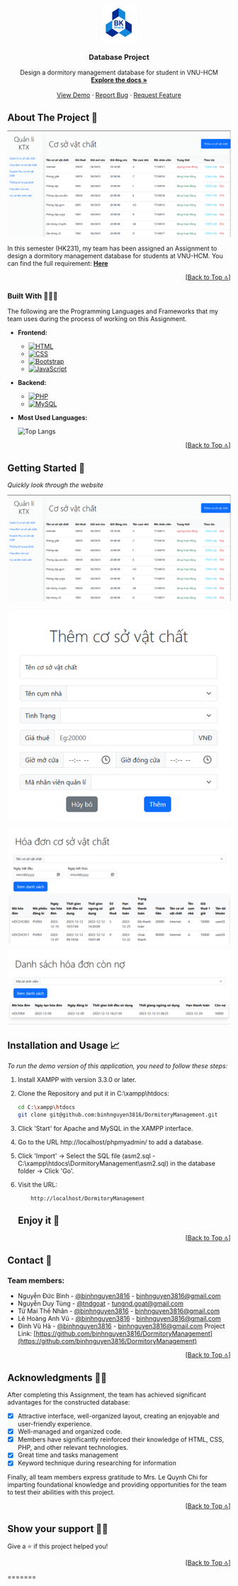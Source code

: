<a name="readme-top"></a>

<!-- HCMUT LOGO -->
<div align="center">
  <a href="https://github.com/LekiizRaii/HCMUT-SSPS_L01_Group8">
    <img src="Demo_images/logo_hcmut.png" alt="Logo" width="80" height="80">
  </a>

  <h3 align="center">Database Project</h3>

  <p align="center">
    Design a dormitory management database for student in VNU-HCM
    <br />
    <a href="https://drive.google.com/file/d/1fQzmcFxvDxEK1eajP___lz2qYBNqP-Wc/view?usp=sharing"><strong>Explore the docs »</strong></a>
    <br />
    <br />
    <a href="#getting-started-🚀">View Demo</a>
    ·
    <a href="https://github.com/binhnguyen3816/DormitoryManagement/issues">Report Bug</a>
    ·
    <a href="https://github.com/binhnguyen3816/DormitoryManagement/issues">Request Feature</a>
  </p>
</div>



<!-- ABOUT THE PROJECT -->
## About The Project 🔎

![Main page](/Demo_images/1.png) 

In this semester (HK231), my team has been assigned an Assignment to design a dormitory management database for students at VNU-HCM. You can find the full requirement: <a href="https://drive.google.com/file/d/1xSWaqMsUcUIZqURM1UI6GEfWlwwmbDP_/view?usp=sharing"><strong> Here</strong></a>



<p align="right">[<a href="#readme-top">Back to Top 🔝</a>]</p>



### Built With 👨🏻‍💻

The following are the Programming Languages and Frameworks that my team uses during the process of working on this Assignment.

* **Frontend:**
  * [![HTML][html.logo]][HTML-url]
  * [![CSS][css.logo]][CSS-url]
  * [![Bootstrap][Bootstrap.com]][Bootstrap-url]
  * [![JavaScript][js.logo]][JavaScript-url]

* **Backend:**
  * [![PHP][php.logo]][PHP-url]
  * [![MySQL][mysql.logo]][MySQL-url]

* **Most Used Languages:**

    ![Top Langs](https://github-readme-stats.vercel.app/api/top-langs/?username=LekiizRaii&exclude_repo=TFP-POC,Tetris,LekiizRaii,EnglishOCR,CO2011_HK221_Assignment&layout=pie)

<p align="right">[<a href="#readme-top">Back to Top 🔝</a>]</p>



<!-- GETTING STARTED -->
## Getting Started 🚀

_Quickly look through the website_

![Main page](/Demo_images/1.png)

![Product page](/Demo_images/2.png)

![Search page](/Demo_images/3.png)

![News page](/Demo_images/4.png)

<!-- USAGE EXAMPLES -->
## Installation and Usage 📈

_To run the demo version of this application, you need to follow these steps:_

1. Install XAMPP with version 3.3.0 or later.
2. Clone the Repository and put it in C:\xampp\htdocs:
   ```sh
   cd C:\xampp\htdocs
   git clone git@github.com:binhnguyen3816/DormitoryManagement.git
   ```
3. Click 'Start' for Apache and MySQL in the XAMPP interface.
4. Go to the URL http://localhost/phpmyadmin/ to add a database.
5. Click 'Import' -> Select the SQL file (asm2.sql - C:\xampp\htdocs\DormitoryManagement\asm2.sql) in the database folder -> Click 'Go'.
6. Visit the URL:
    ```sh
        http://localhost/DormitoryManagement
    ```

    <h2>Enjoy it 🥳</h2>

<p align="right">[<a href="#readme-top">Back to Top 🔝</a>]</p>



<!-- CONTACT -->
## Contact 📧
<h3>Team members:</h3>

* Nguyễn Đức Bình - [@binhnguyen3816](https://github.com/binhnguyen3816) - binhnguyen3816@gmail.com
* Nguyễn Duy Tùng - [@tndgoat](https://github.com/tndgoat) - tungnd.goat@gmail.com
* Từ Mai Thế Nhân - [@binhnguyen3816](https://github.com/binhnguyen3816) - binhnguyen3816@gmail.com
* Lê Hoàng Anh Vũ - [@binhnguyen3816](https://github.com/binhnguyen3816) - binhnguyen3816@gmail.com
* Đinh Vũ Hà - [@binhnguyen3816](https://github.com/binhnguyen3816) - binhnguyen3816@gmail.com
Project Link: [https://github.com/binhnguyen3816/DormitoryManagement](https://github.com/binhnguyen3816/DormitoryManagement)

<p align="right">[<a href="#readme-top">Back to Top 🔝</a>]</p>


<!-- ACKNOWLEDGMENTS -->
## Acknowledgments 🙏🏻
After completing this Assignment, the team has achieved significant advantages for the constructed database:
- [x] Attractive interface, well-organized layout, creating an enjoyable and user-friendly experience.
- [x] Well-managed and organized code.
- [x] Members have significantly reinforced their knowledge of HTML, CSS, PHP, and other relevant technologies.
- [x] Great time and tasks management
- [x] Keyword technique during researching for information

Finally, all team members express gratitude to Mrs. Le Quynh Chi for imparting foundational knowledge and providing opportunities for the team to test their abilities with this project.

<p align="right">[<a href="#readme-top">Back to Top 🔝</a>]</p>

## Show your support 👨‍🚀

Give a ⭐️ if this project helped you!

<p align="right">[<a href="#readme-top">Back to Top 🔝</a>]</p>



<!-- MARKDOWN LINKS & IMAGES -->
[product-screenshot]: images/screenshot.png

[lateX.com]: https://img.shields.io/badge/Made%20with-LaTeX-1f425f.svg
[vscode.com]: https://img.shields.io/badge/Made%20for-VSCode-1f425f.svg

[vscode.logo]: https://img.shields.io/badge/Visual_Studio_Code-0078D4?style=for-the-badge&logo=visual%20studio%20code&logoColor=white
[overleaf.logo]: https://img.shields.io/badge/Overleaf-47A141?style=for-the-badge&logo=Overleaf&logoColor=white
[git.logo]: https://img.shields.io/badge/GIT-E44C30?style=for-the-badge&logo=git&logoColor=white

[html.logo]: https://img.shields.io/badge/HTML5-E34F26?style=for-the-badge&logo=html5&logoColor=white
[HTML-url]: https://www.w3schools.com/html/default.asp
[css.logo]: https://img.shields.io/badge/CSS3-1572B6?style=for-the-badge&logo=css3&logoColor=white
[CSS-url]: https://www.w3schools.com/css/default.asp
[Bootstrap.com]: https://img.shields.io/badge/Bootstrap-563D7C?style=for-the-badge&logo=bootstrap&logoColor=white
[Bootstrap-url]: https://getbootstrap.com
[js.logo]: https://img.shields.io/badge/JavaScript-323330?style=for-the-badge&logo=javascript&logoColor=F7DF1E
[JavaScript-url]: https://www.w3schools.com/js/default.asp
[php.logo]: https://img.shields.io/badge/PHP-777BB4?style=for-the-badge&logo=php&logoColor=white
[PHP-url]: https://www.php.net/
[mysql.logo]: https://img.shields.io/badge/MySQL-005C84?style=for-the-badge&logo=mysql&logoColor=white
[MySQL-url]: https://www.mysql.com/
=======
